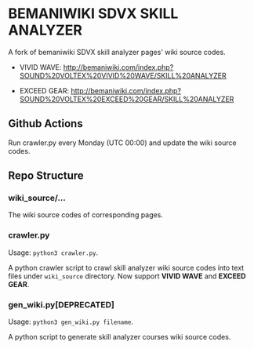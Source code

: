 # BEMANIWIKI SDVX SKILL ANALYZER

A fork of bemaniwiki SDVX skill analyzer pages' wiki source codes. 

- VIVID WAVE: http://bemaniwiki.com/index.php?SOUND%20VOLTEX%20VIVID%20WAVE/SKILL%20ANALYZER

- EXCEED GEAR: http://bemaniwiki.com/index.php?SOUND%20VOLTEX%20EXCEED%20GEAR/SKILL%20ANALYZER

## Github Actions

Run crawler.py every Monday (UTC 00:00) and update the wiki source codes.

## Repo Structure

### wiki_source/...

The wiki source codes of corresponding pages.

### crawler.py

Usage: `python3 crawler.py`.

A python crawler script to crawl skill analyzer wiki source codes into text files under `wiki_source` directory. Now support **VIVID WAVE** and **EXCEED GEAR**.

### gen_wiki.py[DEPRECATED]

Usage: `python3 gen_wiki.py filename`.

A python script to generate skill analyzer courses wiki source codes.
